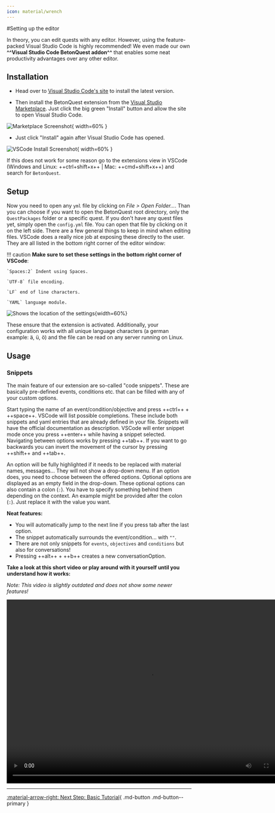 ```yaml
---
icon: material/wrench
---
```

#Setting up the editor

In theory, you can edit quests with any editor. However, using the feature-packed 
Visual Studio Code is highly recommended!
We even made our own **^^Visual Studio Code BetonQuest addon^^** 
that enables some neat productivity advantages over any other editor.

## Installation

* Head over to [Visual Studio Code's site](https://code.visualstudio.com)
  to install the latest version.

* Then install the BetonQuest extension from the
  [Visual Studio Marketplace](https://marketplace.visualstudio.com/items?itemName=BetonQuest.betonquest-code-snippets).
  Just click the big green "Install" button and allow the site to open Visual Studio Code.

![Marketplace Screenshot](../../../_media/content/Tutorials/addon-marketplace.png){ width=60% }

* Just click "Install" again after Visual Studio Code has opened. 

![VSCode Install Screenshot](../../../_media/content/Tutorials/addon-in-editor.png){ width=60% }
 
If this does not work for some reason go to the extensions view in VSCode (Windows and Linux: ++ctrl+shift+x++ | Mac: ++cmd+shift+x++) and search for `BetonQuest`.

## Setup

Now you need to open any `yml` file by clicking on *File > Open Folder...*.
Than you can choose if you want to open the BetonQuest root directory, only the `QuestPackages` folder or a specific quest.
If you don't have any quest files yet, simply open the `config.yml` file.
You can open that file by clicking on it on the left side.
There are a few general things to keep in mind when editing files.
VSCode does a really nice job at exposing these directly to the user. They are all listed in the bottom right corner 
of the editor window:

!!! caution
    **Make sure to set these settings in the bottom right corner of VSCode**:

    `Spaces:2` Indent using Spaces. 
    
    `UTF-8` file encoding. 
    
    `LF` end of line characters. 
    
    `YAML` language module.

![Shows the location of the settings](../../../_media/content/Tutorials/vscode.png){width=60%}

These ensure that the extension is activated.
Additionally, your configuration works with all unique language characters (a german example: ä, ü, ö)
and the file can be read on any server running on Linux.

## Usage

### Snippets 
The main feature of our extension are so-called "code snippets". These are basically pre-defined events, conditions etc.
that can be filled with any of your custom options.

Start typing the name of an event/condition/objective and press ++ctrl++ + ++space++. VSCode will list possible completions.
These include both snippets and yaml entries that are already defined in your file. Snippets will have the official 
documentation as description. 
VSCode will enter snippet mode once you press ++enter++ while having a snippet selected.
Navigating between options works by pressing ++tab++.
If you want to go backwards you can invert the movement of the cursor by pressing ++shift++ and ++tab++.

An option will be fully highlighted if it needs to be replaced with material names, messages... They will not show a drop-down menu.
If an option does, you need to choose between the offered options. Optional options are displayed as an empty field in the drop-down.
These optional options can also contain a colon (`:`). You have to specify something behind them depending on the context.
 An example might be provided after the colon (`:`). Just replace it with the value you want.

**Neat features:** 

* You will automatically jump to the next line if you press tab after the last option.
* The snippet automatically surrounds the event/condition... with `""`.
* There are not only snippets for `events`, `objectives` and `conditions` but also for conversations!
* Pressing ++alt++ + ++b++ creates a new conversationOption.


**Take a look at this short video or play around with it yourself until you understand how it works:**

*Note: This video is slightly outdated and does not show some newer features!*

<div style="text-align: center">
 <video controls loop
     src="../../../_media/content/Tutorials/VSCodeExtension.mp4"
     width="780" height="500">
 Sorry, your browser doesn't support embedded videos.
 </video>
</div>

---
[:material-arrow-right: Next Step: Basic Tutorial](../Basics/Conversations.md){ .md-button .md-button--primary }
